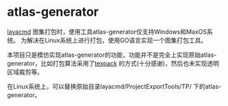 # atlas-generator
[layacmd](https://www.npmjs.com/package/layacmd/v/2.1.12) 图集打包时，使用工具atlas-generator仅支持Windows和MaxOS系统。
为解决在Linux系统上进行打包，使用GO语言实现一个图集打包工具。

本项目只是模仿实现atlas-generator的功能，功能并不是完全上实现原始atlas-generator，比如打包算法采用了[texpack](https://github.com/adinfinit/texpack)
的方式(十分感谢)，然后也未实现透明区域裁剪等。

在Linux系统上，可以替换原始目录layacmd/ProjectExportTools/TP/ 下的atlas-generator。

